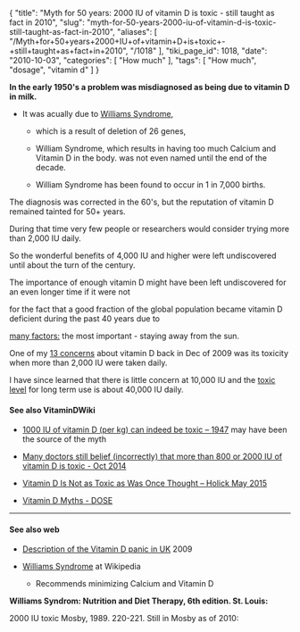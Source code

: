 {
    "title": "Myth for 50 years: 2000 IU of vitamin D is toxic - still taught as fact in 2010",
    "slug": "myth-for-50-years-2000-iu-of-vitamin-d-is-toxic-still-taught-as-fact-in-2010",
    "aliases": [
        "/Myth+for+50+years+2000+IU+of+vitamin+D+is+toxic+-+still+taught+as+fact+in+2010",
        "/1018"
    ],
    "tiki_page_id": 1018,
    "date": "2010-10-03",
    "categories": [
        "How much"
    ],
    "tags": [
        "How much",
        "dosage",
        "vitamin d"
    ]
}


**In the early 1950's a problem was misdiagnosed as being due to vitamin D in milk.** 

* It was acually due to [Williams Syndrome](/tags/williams-syndrome.html), 

   * which is a result of deletion of 26 genes,

   * William Syndrome, which results in having too much Calcium and Vitamin D in the body. was not even named until the end of the decade.

   * William Syndrome has been found to occur in 1 in 7,000 births.

The diagnosis was corrected in the 60's, but the reputation of vitamin D remained tainted for 50+ years.

During that time very few people or researchers would consider trying more than 2,000 IU daily.

So the wonderful benefits of 4,000 IU and higher were left undiscovered until about the turn of the century.

The importance of enough vitamin D might have been left undiscovered for an even longer time if it were not

for the fact that a good fraction of the global population became vitamin D deficient during the past 40 years due to

[many factors:](/tags/many-factors.html) the most important - staying away from the sun.

One of my [13 concerns](/tags/13-concerns.html) about vitamin D back in Dec of 2009 was its toxicity when more than 2,000 IU were taken daily.  

I have since learned that there is little concern at 10,000 IU and the [toxic level](/tags/toxic-level.html) for long term use is about 40,000 IU daily.

#### See also VitaminDWiki

* [1000 IU of vitamin D (per kg) can indeed be toxic – 1947](/posts/1000-iu-of-vitamin-d-per-kg-can-indeed-be-toxic-1947) may have been the source of the myth

* [Many doctors still belief (incorrectly) that more than 800 or 2000 IU of vitamin D is toxic - Oct 2014](/posts/many-doctors-still-belief-incorrectly-that-more-than-800-or-2000-iu-of-vitamin-d-is-toxic)

* [Vitamin D Is Not as Toxic as Was Once Thought – Holick May 2015](/posts/vitamin-d-is-not-as-toxic-as-was-once-thought-holick)

* [Vitamin D Myths - DOSE](/posts/vitamin-d-myths-dose)

---

#### See also web

* [Description of the Vitamin D panic in UK](http://enews.endocrinemetabolic.com/2009/10/great-vitamn-d-panic.html) 2009

* [Williams Syndrome](http://en.wikipedia.org/wiki/Williams_syndrome) at Wikipedia

   * Recommends minimizing Calcium and Vitamin D

 **Williams Syndrom:  Nutrition and Diet Therapy, 6th edition. St. Louis:** 

2000 IU toxic Mosby, 1989. 220-221. Still in Mosby as of 2010: